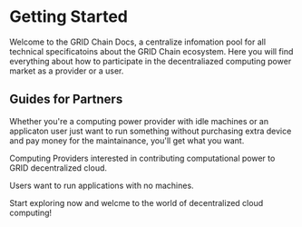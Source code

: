 # Getting Started

Welcome to the GRID Chain Docs, a centralize infomation pool for all technical specificatoins about the GRID Chain ecosystem. Here you will find everything about how to participate in the decentraliazed computing power market as a provider or a user.

## Guides for Partners

Whether you're a computing power provider with idle machines or an applicaton user just want to run something without purchasing extra device and pay money for the maintainance, you'll get what you want.

Computing Providers interested in contributing computational power to GRID decentralized cloud.

Users want to run applications with no machines.

Start exploring now and welcme to the world of decentralized cloud computing!
